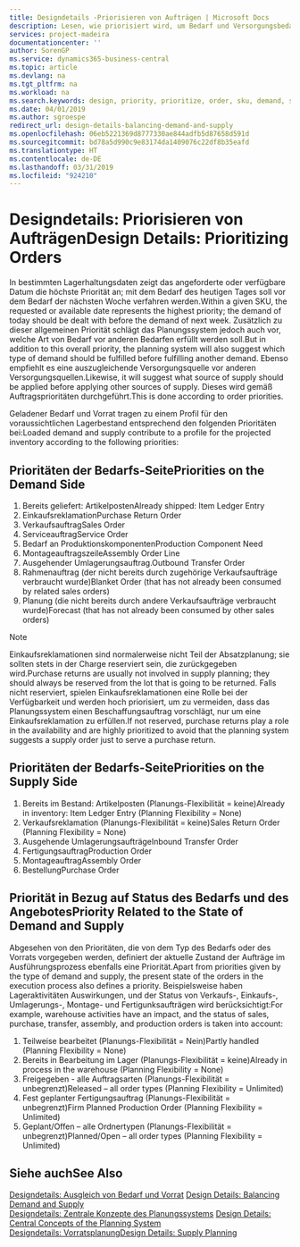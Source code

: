 ```yaml
---
title: Designdetails -Priorisieren von Aufträgen | Microsoft Docs
description: Lesen, wie priorisiert wird, um Bedarf und Versorgungsbedarf zu erfüllen.
services: project-madeira
documentationcenter: ''
author: SorenGP
ms.service: dynamics365-business-central
ms.topic: article
ms.devlang: na
ms.tgt_pltfrm: na
ms.workload: na
ms.search.keywords: design, priority, prioritize, order, sku, demand, supply
ms.date: 04/01/2019
ms.author: sgroespe
redirect_url: design-details-balancing-demand-and-supply
ms.openlocfilehash: 06eb5221369d8777330ae844adfb5d87658d591d
ms.sourcegitcommit: bd78a5d990c9e83174da1409076c22df8b35eafd
ms.translationtype: HT
ms.contentlocale: de-DE
ms.lasthandoff: 03/31/2019
ms.locfileid: "924210"
---
```

# <a name="design-details-prioritizing-orders"></a><span data-ttu-id="d35c5-103">Designdetails: Priorisieren von Aufträgen</span><span class="sxs-lookup"><span data-stu-id="d35c5-103">Design Details: Prioritizing Orders</span></span>
<span data-ttu-id="d35c5-104">In bestimmten Lagerhaltungsdaten zeigt das angeforderte oder verfügbare Datum die höchste Priorität an; mit dem Bedarf des heutigen Tages soll vor dem Bedarf der nächsten Woche verfahren werden.</span><span class="sxs-lookup"><span data-stu-id="d35c5-104">Within a given SKU, the requested or available date represents the highest priority; the demand of today should be dealt with before the demand of next week.</span></span> <span data-ttu-id="d35c5-105">Zusätzlich zu dieser allgemeinen Priorität schlägt das Planungssystem jedoch auch vor, welche Art von Bedarf vor anderen Bedarfen erfüllt werden soll.</span><span class="sxs-lookup"><span data-stu-id="d35c5-105">But in addition to this overall priority, the planning system will also suggest which type of demand should be fulfilled before fulfilling another demand.</span></span> <span data-ttu-id="d35c5-106">Ebenso empfiehlt es eine auszugleichende Versorgungsquelle vor anderen Versorgungsquellen.</span><span class="sxs-lookup"><span data-stu-id="d35c5-106">Likewise, it will suggest what source of supply should be applied before applying other sources of supply.</span></span> <span data-ttu-id="d35c5-107">Dieses wird gemäß Auftragsprioritäten durchgeführt.</span><span class="sxs-lookup"><span data-stu-id="d35c5-107">This is done according to order priorities.</span></span>  

<span data-ttu-id="d35c5-108">Geladener Bedarf und Vorrat tragen zu einem Profil für den voraussichtlichen Lagerbestand entsprechend den folgenden Prioritäten bei:</span><span class="sxs-lookup"><span data-stu-id="d35c5-108">Loaded demand and supply contribute to a profile for the projected inventory according to the following priorities:</span></span>  

## <a name="priorities-on-the-demand-side"></a><span data-ttu-id="d35c5-109">Prioritäten der Bedarfs-Seite</span><span class="sxs-lookup"><span data-stu-id="d35c5-109">Priorities on the Demand Side</span></span>  
1. <span data-ttu-id="d35c5-110">Bereits geliefert: Artikelposten</span><span class="sxs-lookup"><span data-stu-id="d35c5-110">Already shipped: Item Ledger Entry</span></span>  
2. <span data-ttu-id="d35c5-111">Einkaufsreklamation</span><span class="sxs-lookup"><span data-stu-id="d35c5-111">Purchase Return Order</span></span>  
3. <span data-ttu-id="d35c5-112">Verkaufsauftrag</span><span class="sxs-lookup"><span data-stu-id="d35c5-112">Sales Order</span></span>  
4. <span data-ttu-id="d35c5-113">Serviceauftrag</span><span class="sxs-lookup"><span data-stu-id="d35c5-113">Service Order</span></span>  
5. <span data-ttu-id="d35c5-114">Bedarf an Produktionskomponenten</span><span class="sxs-lookup"><span data-stu-id="d35c5-114">Production Component Need</span></span>  
6. <span data-ttu-id="d35c5-115">Montageauftragszeile</span><span class="sxs-lookup"><span data-stu-id="d35c5-115">Assembly Order Line</span></span>  
7. <span data-ttu-id="d35c5-116">Ausgehender Umlagerungsauftrag.</span><span class="sxs-lookup"><span data-stu-id="d35c5-116">Outbound Transfer Order</span></span>  
8. <span data-ttu-id="d35c5-117">Rahmenauftrag (der nicht bereits durch zugehörige Verkaufsaufträge verbraucht wurde)</span><span class="sxs-lookup"><span data-stu-id="d35c5-117">Blanket Order (that has not already been consumed by related sales orders)</span></span>  
9. <span data-ttu-id="d35c5-118">Planung (die nicht bereits durch andere Verkaufsaufträge verbraucht wurde)</span><span class="sxs-lookup"><span data-stu-id="d35c5-118">Forecast (that has not already been consumed by other sales orders)</span></span>  

> [!NOTE]  
>  <span data-ttu-id="d35c5-119">Einkaufsreklamationen sind normalerweise nicht Teil der Absatzplanung; sie sollten stets in der Charge reserviert sein, die zurückgegeben wird.</span><span class="sxs-lookup"><span data-stu-id="d35c5-119">Purchase returns are usually not involved in supply planning; they should always be reserved from the lot that is going to be returned.</span></span> <span data-ttu-id="d35c5-120">Falls nicht reserviert, spielen Einkaufsreklamationen eine Rolle bei der Verfügbarkeit und werden hoch priorisiert, um zu vermeiden, dass das Planungssystem einen Beschaffungsauftrag vorschlägt, nur um eine Einkaufsreklamation zu erfüllen.</span><span class="sxs-lookup"><span data-stu-id="d35c5-120">If not reserved, purchase returns play a role in the availability and are highly prioritized to avoid that the planning system suggests a supply order just to serve a purchase return.</span></span>  

## <a name="priorities-on-the-supply-side"></a><span data-ttu-id="d35c5-121">Prioritäten der Bedarfs-Seite</span><span class="sxs-lookup"><span data-stu-id="d35c5-121">Priorities on the Supply Side</span></span>  
1. <span data-ttu-id="d35c5-122">Bereits im Bestand: Artikelposten (Planungs-Flexibilität = keine)</span><span class="sxs-lookup"><span data-stu-id="d35c5-122">Already in inventory: Item Ledger Entry (Planning Flexibility = None)</span></span>  
2. <span data-ttu-id="d35c5-123">Verkaufsreklamation (Planungs-Flexibilität = keine)</span><span class="sxs-lookup"><span data-stu-id="d35c5-123">Sales Return Order (Planning Flexibility = None)</span></span>  
3. <span data-ttu-id="d35c5-124">Ausgehende Umlagerungsaufträge</span><span class="sxs-lookup"><span data-stu-id="d35c5-124">Inbound Transfer Order</span></span>  
4. <span data-ttu-id="d35c5-125">Fertigungsauftrag</span><span class="sxs-lookup"><span data-stu-id="d35c5-125">Production Order</span></span>  
5. <span data-ttu-id="d35c5-126">Montageauftrag</span><span class="sxs-lookup"><span data-stu-id="d35c5-126">Assembly Order</span></span>  
6. <span data-ttu-id="d35c5-127">Bestellung</span><span class="sxs-lookup"><span data-stu-id="d35c5-127">Purchase Order</span></span>  

## <a name="priority-related-to-the-state-of-demand-and-supply"></a><span data-ttu-id="d35c5-128">Priorität in Bezug auf Status des Bedarfs und des Angebotes</span><span class="sxs-lookup"><span data-stu-id="d35c5-128">Priority Related to the State of Demand and Supply</span></span>  
<span data-ttu-id="d35c5-129">Abgesehen von den Prioritäten, die von dem Typ des Bedarfs oder des Vorrats vorgegeben werden, definiert der aktuelle Zustand der Aufträge im Ausführungsprozess ebenfalls eine Priorität.</span><span class="sxs-lookup"><span data-stu-id="d35c5-129">Apart from priorities given by the type of demand and supply, the present state of the orders in the execution process also defines a priority.</span></span> <span data-ttu-id="d35c5-130">Beispielsweise haben Lageraktivitäten Auswirkungen, und der Status von Verkaufs-, Einkaufs-, Umlagerungs-, Montage- und Fertigunksaufträgen wird berücksichtigt:</span><span class="sxs-lookup"><span data-stu-id="d35c5-130">For example, warehouse activities have an impact, and the status of sales, purchase, transfer, assembly, and production orders is taken into account:</span></span>  

1. <span data-ttu-id="d35c5-131">Teilweise bearbeitet (Planungs-Flexibilität = Nein)</span><span class="sxs-lookup"><span data-stu-id="d35c5-131">Partly handled (Planning Flexibility = None)</span></span>  
2. <span data-ttu-id="d35c5-132">Bereits in Bearbeitung im Lager (Planungs-Flexibilität = keine)</span><span class="sxs-lookup"><span data-stu-id="d35c5-132">Already in process in the warehouse (Planning Flexibility = None)</span></span>  
3. <span data-ttu-id="d35c5-133">Freigegeben - alle Auftragsarten (Planungs-Flexibilität = unbegrenzt)</span><span class="sxs-lookup"><span data-stu-id="d35c5-133">Released – all order types (Planning Flexibility = Unlimited)</span></span>  
4. <span data-ttu-id="d35c5-134">Fest geplanter Fertigungsauftrag (Planungs-Flexibilität = unbegrenzt)</span><span class="sxs-lookup"><span data-stu-id="d35c5-134">Firm Planned Production Order (Planning Flexibility = Unlimited)</span></span>  
5. <span data-ttu-id="d35c5-135">Geplant/Offen – alle Ordnertypen (Planungs-Flexibilität = unbegrenzt)</span><span class="sxs-lookup"><span data-stu-id="d35c5-135">Planned/Open – all order types (Planning Flexibility = Unlimited)</span></span>  

## <a name="see-also"></a><span data-ttu-id="d35c5-136">Siehe auch</span><span class="sxs-lookup"><span data-stu-id="d35c5-136">See Also</span></span>  
<span data-ttu-id="d35c5-137">[Designdetails: Ausgleich von Bedarf und Vorrat](design-details-balancing-demand-and-supply.md) </span><span class="sxs-lookup"><span data-stu-id="d35c5-137">[Design Details: Balancing Demand and Supply](design-details-balancing-demand-and-supply.md) </span></span>  
<span data-ttu-id="d35c5-138">[Designdetails: Zentrale Konzepte des Planungssystems](design-details-central-concepts-of-the-planning-system.md) </span><span class="sxs-lookup"><span data-stu-id="d35c5-138">[Design Details: Central Concepts of the Planning System](design-details-central-concepts-of-the-planning-system.md) </span></span>  
[<span data-ttu-id="d35c5-139">Designdetails: Vorratsplanung</span><span class="sxs-lookup"><span data-stu-id="d35c5-139">Design Details: Supply Planning</span></span>](design-details-supply-planning.md)

